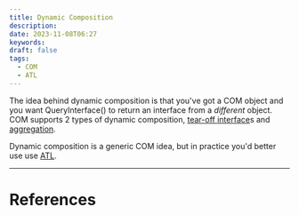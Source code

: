 ```yaml
---
title: Dynamic Composition
description: 
date: 2023-11-08T06:27
keywords: 
draft: false
tags:
  - COM
  - ATL
---
```

The idea behind dynamic composition is that you've got a COM object and you want QueryInterface() to return an interface from a _different_ object.  COM supports 2 types of dynamic composition, [tear-off interface](/notes/computer/microsoft/com/dynamic-composition/tear-off-interface)s and [aggregation](/notes/computer/microsoft/com/dynamic-composition/aggregation).

Dynamic composition is a generic COM idea, but in practice you'd better use use [ATL](/notes/computer/microsoft/com/atl).

---
# References
